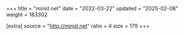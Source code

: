+++
title = "minid.net"
date = "2022-03-22"
updated = "2025-02-08"
weight = 183302

[extra]
source = "http://minid.net"
ratio = 4
size = 179
+++
